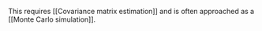 
This requires [[Covariance matrix estimation]] and is often approached as a [[Monte Carlo simulation]].